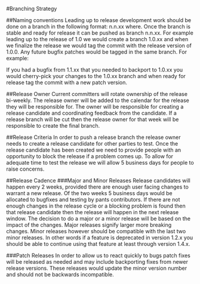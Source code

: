 #Branching Strategy

##Naming conventions
Leading up to release development work should be done on a branch in the following format:
n.n.xx where.  Once the branch is stable and ready for release it can be pushed as branch n.n.xx.
For example leading up to the release of 1.0 we would create a branch 1.0.xx  and when we finalize
the release we would tag the commit with the release version of 1.0.0.  Any future bugfix patches
would be tagged in the same branch.  For example:

If you had a bugfix from 1.1.xx that you needed to backport to 1.0.xx you would cherry-pick your
changes to the 1.0.xx branch and when ready for release tag the commit with a new patch version.

##Release Owner
Current committers will rotate ownership of the release bi-weekly.  The release owner will be added
to the calendar for the release they will be responsible for.  The owner will be responsible for
creating a release candidate and coordinating feedback from the candidate.  If a release branch will
be cut then the release owner for that week will be responsible to create the final branch.

##Release Criteria
In order to push a release branch the release owner needs to create a release candidate for other
parties to test.   Once the release candidate has been created we need to provide people with an
opportunity to block the release if a problem comes up.  To allow for adequate time to test the
release we will allow 5 business days for people to raise concerns.

##Release Cadence
###Major and Minor Releases
Release candidates will happen every 2 weeks, provided there are enough user facing changes to
warrant a new release.  Of the two weeks 5 business days would be allocated to bugfixes and
testing by pants contributors.  If there are not enough changes in the release cycle or a blocking
problem is found then that release candidate then the release will happen in the next release
window.  The decision to do a major or a minor release will be based on the impact of the changes.
Major releases signify larger more breaking changes.  Minor releases however should be compatible
with the last two minor releases.  In other words if a feature is deprecated in version 1.2.x you
should be able to continue using that feature at least through version 1.4.x.

###Patch Releases
In order to allow us to react quickly to bugs patch fixes will be released as needed and may
include backporting fixes from newer release versions.  These releases would update the minor
version number and should not be backwards incompatible.


